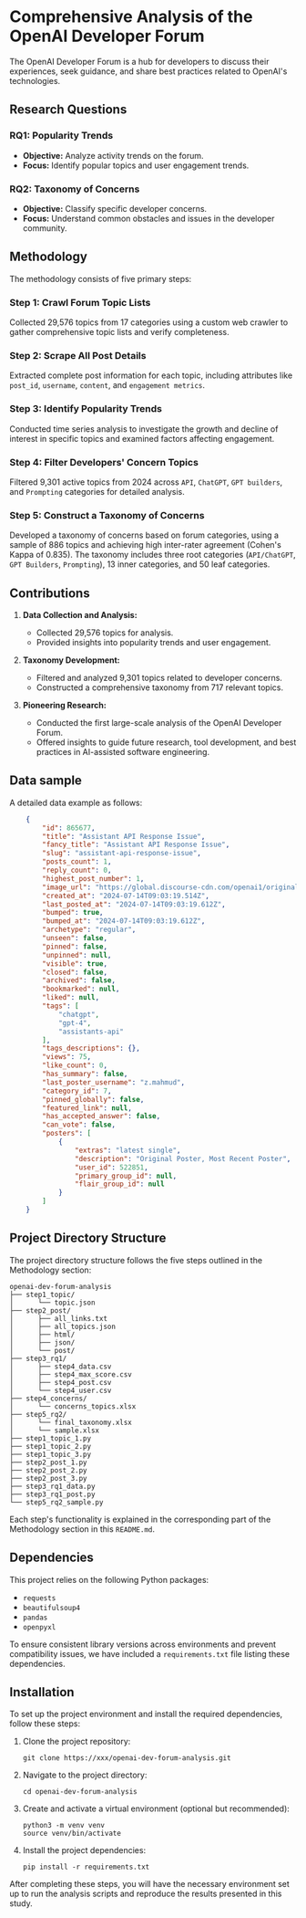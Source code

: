 # Comprehensive Analysis of the OpenAI Developer Forum

The OpenAI Developer Forum is a hub for developers to discuss their experiences, seek guidance, and share best practices related to OpenAI's technologies.

## Research Questions

### RQ1: Popularity Trends
- **Objective:** Analyze activity trends on the forum.
- **Focus:** Identify popular topics and user engagement trends.

### RQ2: Taxonomy of Concerns 
- **Objective:** Classify specific developer concerns.
- **Focus:** Understand common obstacles and issues in the developer community.

## Methodology
The methodology consists of five primary steps:

### Step 1: Crawl Forum Topic Lists
Collected 29,576 topics from 17 categories using a custom web crawler to gather comprehensive topic lists and verify completeness.

### Step 2: Scrape All Post Details
Extracted complete post information for each topic, including attributes like `post_id`, `username`, `content`, and `engagement metrics`.

### Step 3: Identify Popularity Trends
Conducted time series analysis to investigate the growth and decline of interest in specific topics and examined factors affecting engagement. 

### Step 4: Filter Developers' Concern Topics
Filtered 9,301 active topics from 2024 across `API`, `ChatGPT`, `GPT builders`, and `Prompting` categories for detailed analysis.

### Step 5: Construct a Taxonomy of Concerns
Developed a taxonomy of concerns based on forum categories, using a sample of 886 topics and achieving high inter-rater agreement (Cohen's Kappa of 0.835). The taxonomy includes three root categories (`API/ChatGPT`, `GPT Builders`, `Prompting`), 13 inner categories, and 50 leaf categories.

## Contributions
1. **Data Collection and Analysis:**
   - Collected 29,576 topics for analysis. 
   - Provided insights into popularity trends and user engagement.

2. **Taxonomy Development:** 
   - Filtered and analyzed 9,301 topics related to developer concerns.
   - Constructed a comprehensive taxonomy from 717 relevant topics.

3. **Pioneering Research:**
   - Conducted the first large-scale analysis of the OpenAI Developer Forum.
   - Offered insights to guide future research, tool development, and best practices in AI-assisted software engineering.

## Data sample
A detailed data example as follows:
```json
    {
        "id": 865677,
        "title": "Assistant API Response Issue",
        "fancy_title": "Assistant API Response Issue",
        "slug": "assistant-api-response-issue",
        "posts_count": 1,
        "reply_count": 0,
        "highest_post_number": 1,
        "image_url": "https://global.discourse-cdn.com/openai1/original/4X/e/9/b/e9b01385c53d1ef141332dbad4718f3452fadde7.png",
        "created_at": "2024-07-14T09:03:19.514Z",
        "last_posted_at": "2024-07-14T09:03:19.612Z",
        "bumped": true,
        "bumped_at": "2024-07-14T09:03:19.612Z",
        "archetype": "regular",
        "unseen": false,
        "pinned": false,
        "unpinned": null,
        "visible": true,
        "closed": false,
        "archived": false,
        "bookmarked": null,
        "liked": null,
        "tags": [
            "chatgpt",
            "gpt-4",
            "assistants-api"
        ],
        "tags_descriptions": {},
        "views": 75,
        "like_count": 0,
        "has_summary": false,
        "last_poster_username": "z.mahmud",
        "category_id": 7,
        "pinned_globally": false,
        "featured_link": null,
        "has_accepted_answer": false,
        "can_vote": false,
        "posters": [
            {
                "extras": "latest single",
                "description": "Original Poster, Most Recent Poster",
                "user_id": 522851,
                "primary_group_id": null,
                "flair_group_id": null
            }
        ]
    }
```
## Project Directory Structure

The project directory structure follows the five steps outlined in the Methodology section:

```plaintext
openai-dev-forum-analysis
├── step1_topic/
│      └── topic.json
├── step2_post/
│      ├── all_links.txt
│      ├── all_topics.json
│      ├── html/
│      ├── json/
│      └── post/
├── step3_rq1/
│      ├── step4_data.csv
│      ├── step4_max_score.csv
│      ├── step4_post.csv
│      └── step4_user.csv
├── step4_concerns/
│      └── concerns_topics.xlsx
├── step5_rq2/
│      └── final_taxonomy.xlsx
│      └── sample.xlsx
├── step1_topic_1.py
├── step1_topic_2.py
├── step1_topic_3.py
├── step2_post_1.py
├── step2_post_2.py
├── step2_post_3.py  
├── step3_rq1_data.py
├── step3_rq1_post.py
└── step5_rq2_sample.py
```

Each step's functionality is explained in the corresponding part of the Methodology section in this `README.md`.

## Dependencies

This project relies on the following Python packages:

- `requests`
- `beautifulsoup4`
- `pandas`
- `openpyxl`

To ensure consistent library versions across environments and prevent compatibility issues, we have included a `requirements.txt` file listing these dependencies. 

## Installation

To set up the project environment and install the required dependencies, follow these steps:

1. Clone the project repository:
   ```
   git clone https://xxx/openai-dev-forum-analysis.git
   ```

2. Navigate to the project directory:
   ```
   cd openai-dev-forum-analysis
   ```

3. Create and activate a virtual environment (optional but recommended):
   ```
   python3 -m venv venv
   source venv/bin/activate
   ```

4. Install the project dependencies:
   ```
   pip install -r requirements.txt
   ```

After completing these steps, you will have the necessary environment set up to run the analysis scripts and reproduce the results presented in this study.
